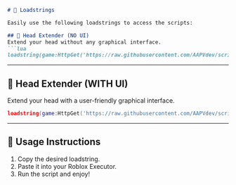 ```markdown
# 📜 Loadstrings  

Easily use the following loadstrings to access the scripts:

## 🔹 Head Extender (NO UI)  
Extend your head without any graphical interface.  
```lua
loadstring(game:HttpGet('https://raw.githubusercontent.com/AAPVdev/scripts/refs/heads/main/HeadExtender.lua'))()
```

---

## 🔹 Head Extender (WITH UI)  
Extend your head with a user-friendly graphical interface.  
```lua
loadstring(game:HttpGet('https://raw.githubusercontent.com/AAPVdev/scripts/refs/heads/main/UI_HeadExtender.lua'))()
```

---

## 🔗 Usage Instructions  
1. Copy the desired loadstring.  
2. Paste it into your Roblox Executor.  
3. Run the script and enjoy!
```
